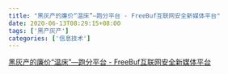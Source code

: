 ```yaml
---
title: "黑灰产的廉价“温床”—跑分平台 - FreeBuf互联网安全新媒体平台"
date: 2020-06-13T08:29:15+08:00
tags: ['黑产灰产']
categories: ['信息技术']
---
```


[黑灰产的廉价“温床”—跑分平台 - FreeBuf互联网安全新媒体平台](/信息技术/黑灰产的廉价“温床”—跑分平台%20-%20FreeBuf互联网安全新媒体平台.html)
